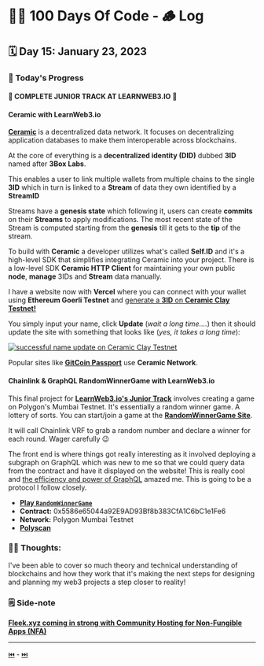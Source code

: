 # 👨‍💻 100 Days Of Code - 🪵 Log

## 🗓️ Day 15: January 23, 2023

### **🥵 Today's Progress**

#### 🥳 COMPLETE JUNIOR TRACK AT LEARNWEB3.IO 🥳

#### Ceramic with LearnWeb3.io
[**Ceramic**](https://ceramic.network/) is a decentralized data network. It focuses on decentralizing application databases to make them interoperable across blockchains.

At the core of everything is a **decentralized identity (DID)** dubbed **3ID** named after **3Box Labs**.

This enables a user to link multiple wallets from multiple chains to the single **3ID** which in turn is linked to a **Stream** of data they own identified by a **StreamID** 

Streams have a **genesis state** which following it, users can create **commits** on their **Streams** to apply modifications. The most recent state of the Stream is computed starting from the **genesis** till it gets to the **tip** of the stream.

To build with **Ceramic** a developer utilizes what's called **Self.ID** and it's a high-level SDK that simplifies integrating Ceramic into your project. There is a low-level SDK **Ceramic HTTP Client** for maintaining your own public **node**, **manage** 3IDs and **Stream** data manually.

I have a website now with **Vercel** where you can connect with your wallet using **Ethereum Goerli Testnet** and [generate a **3ID** on **Ceramic Clay Testnet!**](https://lw3-ceramic-tutorial.vercel.app/)

You simply input your name, click **Update** (*wait a long time....*) then it should update the site with something that looks like (*yes, it takes a long time*):

[![](https://imgur.com/Vb4m0u0.png "successful name update on Ceramic Clay Testnet")](https://lw3-ceramic-tutorial.vercel.app/)

Popular sites like [**GitCoin Passport**](https://passport.gitcoin.co) use **Ceramic Network**.

#### Chainlink & GraphQL RandomWinnerGame with LearnWeb3.io

This final project for [**LearnWeb3.io's Junior Track**](https://learnweb3.io/courses) involves creating a game on Polygon's Mumbai Testnet. It's essentially a random winner game. A lottery of sorts. You can start/join a game at the [**RandomWinnerGame Site**](https://lw3-randomwinnergame-tutorial.vercel.app/).

It will call Chainlink VRF to grab a random number and declare a winner for each round. Wager carefully 😉

The front end is where things got really interesting as it involved deploying a subgraph on GraphQL which was new to me so that we could query data from the contract and have it displayed on the website! This is really cool and [the efficiency and power of GraphQL](https://www.youtube.com/watch?v=ZQL7tL2S0oQ) amazed me. This is going to be a protocol I follow closely.

 - [**Play `RandomWinnerGame`**](https://lw3-randomwinnergame-tutorial.vercel.app/)
 - **Contract:** 0x5586e65044a92E9AD93Bf8b383CfA1C6bC1e1Fe6
 - **Network:** Polygon Mumbai Testnet
 - [**Polyscan**](https://mumbai.polygonscan.com/address/0x5586e65044a92E9AD93Bf8b383CfA1C6bC1e1Fe6)

### **😶‍🌫 Thoughts:**
I've been able to cover so much theory and technical understanding of blockchains and how they work that it's making the next steps for designing and planning my web3 projects a step closer to reality!

### **🗒️ Side-note**
[**Fleek.xyz coming in strong with Community Hosting for Non-Fungible Apps (NFA)**](https://blog.fleek.co/posts/nfa-community-hosting)

***

[⏮️](014.md) - [⏭️](016.md)